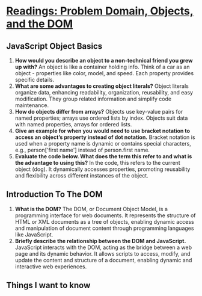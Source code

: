 # [Readings: Problem Domain, Objects, and the DOM](https://github.com/codefellows/seattle-code-201d108/tree/main/class-06)
## JavaScript Object Basics
1. **How would you describe an object to a non-technical friend you grew up with?**  An object is like a container holding info. Think of a car as an object - properties like color, model, and speed. Each property provides specific details.
2. **What are some advantages to creating object literals?** Object literals organize data, enhancing readability, organization, reusability, and easy modification. They group related information and simplify code maintenance.
3. **How do objects differ from arrays?**  Objects use key-value pairs for named properties; arrays use ordered lists by index. Objects suit data with named properties, arrays for ordered lists.
4. **Give an example for when you would need to use bracket notation to access an object’s property instead of dot notation.** Bracket notation is used when a property name is dynamic or contains special characters, e.g., person['first name'] instead of person.first name.
5. **Evaluate the code below. What does the term this refer to and what is the advantage to using this?** In the code, this refers to the current object (dog). It dynamically accesses properties, promoting reusability and flexibility across different instances of the object.

## Introduction To The DOM
1. **What is the DOM?** The DOM, or Document Object Model, is a programming interface for web documents. It represents the structure of HTML or XML documents as a tree of objects, enabling dynamic access and manipulation of document content through programming languages like JavaScript.
2. **Briefly describe the relationship between the DOM and JavaScript.** JavaScript interacts with the DOM, acting as the bridge between a web page and its dynamic behavior. It allows scripts to access, modify, and update the content and structure of a document, enabling dynamic and interactive web experiences.

## Things I want to know


